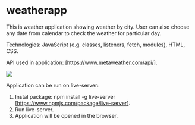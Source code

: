 # weatherapp

This is weather application showing weather by city.
User can also choose any date from calendar to check the weather for particular day.

Technologies: JavaScript (e.g. classes, listeners, fetch, modules), HTML, CSS.

API used in application: [https://www.metaweather.com/api/].

![](weatherApp.gif)

Application can be run on live-server:

1. Instal package: npm install -g live-server [https://www.npmjs.com/package/live-server].
2. Run live-server.
3. Application will be opened in the browser.
